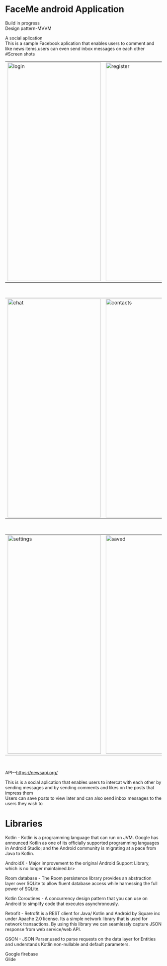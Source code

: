 # FaceMe android Application<br>
Build in progress<br>
Design pattern-MVVM<br>

A social aplication<br>
This is a  sample Facebook aplication  that enables users to comment and like news items,users can even send inbox messages on each other <br>
#Screen shots


 <table>
  <tr>
    <td><img src="https://user-images.githubusercontent.com/78819932/227462909-1f33ff6e-d86b-489b-acba-d869375b7867.png" alt="login" style="width:300px;height:700px;"></td>
      <td><img src="https://user-images.githubusercontent.com/78819932/227463127-acc2fa0b-f516-4ad6-97c8-ba6a4743c384.png" alt="register" style="width:300px;height:700px;"></td>
       <td><img src="https://user-images.githubusercontent.com/78819932/227463381-313eaebd-3f03-42a5-ae41-b3c2b011e8b7.png" alt="home" style="width:300px;height:700px;"></td>
    
 
  </tr>
  
</table><br>



 <table>
  <tr>
    <td><img src="https://user-images.githubusercontent.com/78819932/227465591-5d59a322-bb3e-4a2f-8a44-0c21e12b040d.png" alt="chat" style="width:300px;height:700px;"></td>
      <td><img src="https://user-images.githubusercontent.com/78819932/227465897-11a7b811-f039-4db8-b557-69a19b17ad5b.png" alt="contacts" style="width:300px;height:700px;"></td>
       <td><img src="https://user-images.githubusercontent.com/78819932/227466148-d26037c8-d971-412b-874c-073876c90da0.png" alt="comments" style="width:300px;height:700px;"></td>
   
  </tr>
  
</table><br>


 <table>
  <tr>
    <td><img src="https://user-images.githubusercontent.com/78819932/227467278-4002a568-ce58-4bcd-b208-6bffdc7c2a90.png" alt="settings" style="width:300px;height:700px;"></td>
      <td><img src="https://user-images.githubusercontent.com/78819932/227467645-c62385f7-b647-44d8-86fe-86682110516c.png" alt="saved" style="width:300px;height:700px;"></td>
     
   
  </tr>
  
</table><br>





API--https://newsapi.org/

This is is a social aplication that enables users to intercat with each other by sending messages and by sending comments and likes on the posts that impress them<br>
Users can save posts to view later  and can also send inbox messages to the users they wish to

# Libraries<br>

Kotlin - Kotlin is a programming language that can run on JVM. Google has announced Kotlin as one of its officially supported programming languages in Android Studio; and the Android community is migrating at a pace from Java to Kotlin.<br>

AndroidX - Major improvement to the original Android Support Library, which is no longer maintained.br>

Room database - The Room persistence library provides an abstraction layer over SQLite to allow fluent database access while harnessing the full power of SQLite.<br>


Kotlin Coroutines - A concurrency design pattern that you can use on Android to simplify code that executes asynchronously.<br>

Retrofit - Retrofit is a REST client for Java/ Kotlin and Android by Square inc under Apache 2.0 license. Its a simple network library that is used for network transactions. By using this library we can seamlessly capture JSON response from web service/web API.<br>

GSON - JSON Parser,used to parse requests on the data layer for Entities and understands Kotlin non-nullable and default parameters.<br>

Google firebase<br>
Glide 






